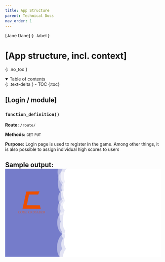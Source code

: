 ```yaml
---
title: App Structure
parent: Technical Docs
nav_order: 1
---
```


[Jane Dane]
{: .label }

# [App structure, incl. context]
{: .no_toc }

<details open markdown="block">
  <summary>
    Table of contents
  </summary>
  {: .text-delta } 
- TOC
{:toc}
</details>

## [Login / module]

### `function_definition()`

**Route:** `/route/`

**Methods:** `GET` `PUT` 

**Purpose:** Login page is used to register in the game. Among other things, it is also possible to assign individual high scores to users


**Sample output:**
![Alt text](../assets/images/web-design.png)
---
